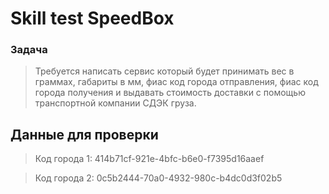 # Skill test SpeedBox

### Задача

> Требуется написать сервис который будет принимать вес в граммах, габариты в мм, фиас код города отправления, фиас код города получения и выдавать стоимость доставки с помощью транспортной компании СДЭК груза.


## Данные для проверки 

> Код города 1: 414b71cf-921e-4bfc-b6e0-f7395d16aaef

> Код города 2: 0c5b2444-70a0-4932-980c-b4dc0d3f02b5
